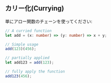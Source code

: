 ## カリー化(Currying)

単にアロー関数のチェーンを使ってください:

```ts
// A curried function
let add = (x: number) => (y: number) => x + y;

// Simple usage
add(123)(456);

// partially applied
let add123 = add(123);

// fully apply the function
add123(456);
```
